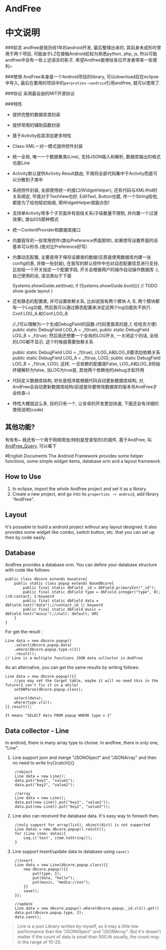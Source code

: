 # AndFree  
# 中文说明
###前言
andfree是我历经1年的android开发, 最后整理出来的, 其前身未成形时曾用于两个项目, 可能由于LZ在接触Android前较为熟悉python, php, js, 所以可能andfree中会有一些上述语言的影子, 希望Andfree能够给各位开发者带来一些便利~

###使用
AndFree本身是一个Android项目的library, 可以download后在eclipse中导入, 最后在要用的项目中的`perproties->android`引用andfree, 就可以使用了.

###协议
采用最自由的MIT开源协议

###特性
   - 提供完整的数据库类封装
   - 提供常用的辅助函数封装
   - 基于Activity给其添加更多特性
   - Class-XML一对一模式提供控件封装
   - 统一全局, 唯一一个数据集类(Line), 支持JSON输入和解析, 数据库输出的格式也是Line
   - Activity默认提供Activity Result路由, 不用将全部代码集中于Activity而是可以分散到子类中
   - 系统控件封装, 全部使用统一的接口(WidgetHelper), 还有代码与XML中id的关系绑定, 毕竟对于TextView也好, EditText, Button也罢, 传一个String给他, 都是为了给他赋初始值, 用WidgetHelper就能办到!
   - 支持单Activity带多个子页面并有层级关系(子级数量不限制, 并内置一个过渡效果), 类似IOS那种模式
   - 统一ContentProvider和数据库接口
   - 内置我写的一些常用控件(类似Preference界面那样), 如果想写设置界面的话基本可以秒杀.(绝对比Preference好写)
   - 内置动态配置, 主要是用于保存设置类的数据(实质是使用数据库内建一张config的表, 并做一些封装), 在我写的默认控件中也对动态配置信息进行支持, 比如给一个开关指定一个配置字段, 开关会根据用户的操作自动操作数据库 :), 自己使用的话, 语法类似于下面
   
   		Systems.showGuide.set(true);
   		if (Systems.showGuide.bool()){
   			// TODO show guide layout
   		}
   - 还有静态的配置类, 并可设置依赖关系, 比如说我有两个模块 A, B, 两个模块都有一个Log功能, 然后我可以通过静态配置来决定这两个log功能执不执行. Conf.LOG_A.和Conf.LOG_B
   	
   		//_f可以理解为一个生成DebugField的函数.(代码里面真的是_f, 哈哈贪方便)
   		public static DebugField LOG_A = _f(true);
   		public static DebugField LOG_B = _f(true);
   	然后我还想要一个全局的LOG开关, 一关闭这个的话, 全局的LOG都不显示, 这个时候就需要依赖关系
   	
   		public static DebugField LOG = _f(true);
   		//LOG_A和LOG_B要添加依赖关系
   		public static DebugField LOG_A = _f(true, LOG);
   		public static DebugField LOG_B = _f(true, LOG);
   	这样, 一旦依赖的配置是False, LOG_A和LOG_B将始终被解析为false, 当LOG为true是, 其他两个依赖他的debug才起作用
   		
   - 代码定义数据库结构, 好处是程序能根据代码自动更新数据库结构, 对, AndFree会自动更新数据库结构(前提是你要修改数据库的版本号AndFree才会检查~)
   - 特性大概就这么多, 目的只有一个, 让安卓的开发更加快速, 下面还会有详细的使用说明(code)

其他功能?
-----
有有有~ 我还有一个用于网络爬虫(特别是登录型的)的插件, 基于AndFree, 叫[AndFree_Query](https://github.com/chzyer/AndFree_Query), 可以看下

#English Documents
The Android Framework provides some helper functions, some simple widget items, database orm and a layout framework.

## How to Use

1. In eclipse, import the whole Andfree project and set it as a library.
2. Create a new project, and go into its ``properties -> android``, add library "AndFree".

## Layout
It's possable to build a android project without any layout designed. It also provides some widget like combo, switch button, etc. that you can set up then by code easily.

## Database
Andfree provides a database orm. You can define your database structure with code like follows:

	public class dbcore extends baseCore{
		public static class popup extends BaseDBcore{
			public final static dbField _id = dbField.primaryInt("_id");
			public final static dbField type = dbField.integer("type", 0); //0:contact; 1:keyword
			public final static dbField data = dbField.text("data");//contact_id || keyword
			public final static dbField music = dbField.text("music");//null: default; URI
		}
	}

For get the result :

	Line data = new dbcore.popup()
		.select(dbcore.pupop.data)
		.where(dbcore.popup.type.v(1))
		.result();
	// Line is a multiple functions JSON data collector in Andfree


As an alternative, you can get the same results by writing follows:
	
	Line data = new dbcore.popup(){{
		//you may set the target table, maybe it will no need this in the future(I can't fix it in a while)
		setDBParse(dbcore.popup.class);
		
		select(data);
		where(type.v(1));
	}}.result();

``It means "SELECT data FROM popup WHERE type = 1"``
## Data collector - Line
In android, there is many array type to choise. In andfree, there is only one, "Line".

1. Line support json and merge "JSONObject" and "JSONArray" and then no need to write try{}catch(){} 

		//object
		Line data = new Line();
		data.put("key1", "value1");
		data.put("key2", "value2");
		
		//array
		Line data = new Line();
		data.put(new Line().put("key1", "value1"));
		data.put(new Line().put("key2", "value2"));
		
2. Line also can received the database data. It's easy way to foreach then.

		//only support for array(list), object(dict) is not supported
		Line datas = new dbcore.popup().result();
		for (Line item: datas){
			Log.i('test', item.toString());
		}
3. Line support insert/update data to database using `save()`
	
		//insert
		Line data = new Line(dbcore.popup.class){{
			new dbcore.popup(){{
				put(type, 1);
				put(data, "hello");
				put(music, "media://xxx");
			}}
			save();
		}};
		
		//update
		Line data = new dbcore.popup().where(dbcore.popup._id.v(1)).get()
		data.put(dbcore.popup.type, 2);
		data.save();

> Line is a json Library written by myself, so it may a little low performance than the "JSONObject" and "JSONArray". But it's dosen't matter if the count of data is small than 500.At usually, the count may in the range of 10-20.